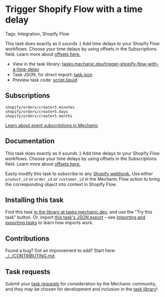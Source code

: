 # Trigger Shopify Flow with a time delay

Tags: Integration, Shopify Flow

This task does exactly as it sounds :) Add time delays to your Shopify Flow workflows. Choose your time delays by using offsets in the Subscriptions field. Learn more about [offsets here.](https://learn.mechanic.dev/core/tasks/subscriptions#offsets "Offsets")

* View in the task library: [tasks.mechanic.dev/trigger-shopify-flow-with-a-time-delay](https://tasks.mechanic.dev/trigger-shopify-flow-with-a-time-delay)
* Task JSON, for direct import: [task.json](../../tasks/trigger-shopify-flow-with-a-time-delay.json)
* Preview task code: [script.liquid](./script.liquid)

## Subscriptions

```liquid
shopify/orders/create+5.minutes
shopify/orders/create+5.days
shopify/orders/create+5.months
```

[Learn about event subscriptions in Mechanic](https://learn.mechanic.dev/core/tasks/subscriptions)

## Documentation

This task does exactly as it sounds :) Add time delays to your Shopify Flow workflows. Choose your time delays by using offsets in the Subscriptions field. Learn more about [offsets here.](https://learn.mechanic.dev/core/tasks/subscriptions#offsets "Offsets")

Easily modify this task to subscribe to any [Shopify webhook.](https://learn.mechanic.dev/platform/events/topics#shopify "Shopify webhook") Use either `product_id` or `order_id` or `customer_id` in the Mechanic Flow action to bring the corresponding object into context in Shopify Flow. 

## Installing this task

Find this task [in the library at tasks.mechanic.dev](https://tasks.mechanic.dev/trigger-shopify-flow-with-a-time-delay), and use the "Try this task" button. Or, import [this task's JSON export](../../tasks/trigger-shopify-flow-with-a-time-delay.json) – see [Importing and exporting tasks](https://learn.mechanic.dev/core/tasks/import-and-export) to learn how imports work.

## Contributions

Found a bug? Got an improvement to add? Start here: [../../CONTRIBUTING.md](../../CONTRIBUTING.md).

## Task requests

Submit your [task requests](https://mechanic.canny.io/task-requests) for consideration by the Mechanic community, and they may be chosen for development and inclusion in the [task library](https://tasks.mechanic.dev/)!
